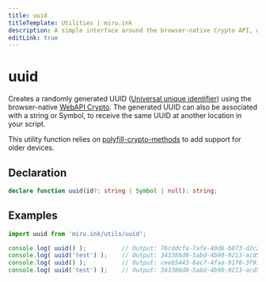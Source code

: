 ```yaml
---
title: uuid
titleTemplate: Utilities | miru.ink
description: A simple interface around the browser-native Crypto API, with polyfill, to simple create UUIDs without headache.
editLink: true
---
```


# uuid <Badge text="v0.1.0" />

Creates a randomly generated UUID ([Universal unique identifier](https://en.wikipedia.org/wiki/Universally_unique_identifier)) 
using the browser-native [WebAPI Crypto](https://developer.mozilla.org/en-US/docs/Web/API/Crypto). 
The generated UUID can also be associated with a string or Symbol, to receive the same UUID at 
another location in your script.

This utility function relies on [polyfill-crypto-methods](https://www.npmjs.com/package/polyfill-crypto-methods) 
to add support for older devices.

## Declaration

```ts
declare function uuid(id?: string | Symbol | null): string;
```

## Examples

```ts
import uuid from 'miru.ink/utils/uuid';

console.log( uuid() );          // Output: 76cddcfa-7afe-40d8-b873-d2c20323eb07
console.log( uuid('test') );    // Output: 343386d8-5abd-4b90-9213-acd59e5234f4
console.log( uuid() );          // Output: ceeb5443-6ac7-4faa-9170-3f97dd7f44ae
console.log( uuid('test') );    // Output: 343386d8-5abd-4b90-9213-acd59e5234f4
```
